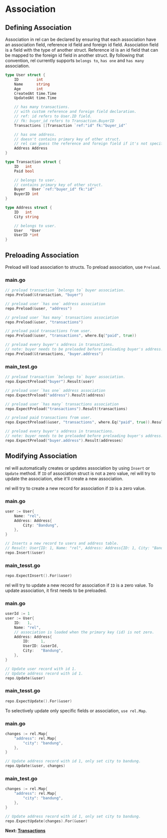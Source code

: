 # Association

## Defining Association

Association in rel can be declared by ensuring that each association have an association field, reference id field and foreign id field.
Association field is a field with the type of another struct.
Reference id is an id field that can be mapped to the foreign id field in another struct.
By following that convention, rel currently supports `belongs to`, `has one` and `has many` association.

```go
type User struct {
	ID        int
	Name      string
	Age       int
	CreatedAt time.Time
	UpdatedAt time.Time

	// has many transactions.
	// with custom reference and foreign field declaration.
	// ref: id refers to User.ID field.
	// fk: buyer_id refers to Transaction.BuyerID
	Transactions []Transaction `ref:"id" fk:"buyer_id"`

	// has one address.
	// doesn't contains primary key of other struct.
	// rel can guess the reference and foreign field if it's not specified.
	Address Address
}

type Transaction struct {
	ID   int
	Paid bool

	// belongs to user.
	// contains primary key of other struct.
	Buyer   User `ref:"buyer_id" fk:"id"`
	BuyerID int
}

type Address struct {
	ID   int
	City string

	// belongs to user.
	User   *User
	UserID *int
}
```

## Preloading Association

Preload will load association to structs. To preload association, use `Preload`.

<!-- tabs:start -->

### **main.go**

```go
// preload transaction `belongs to` buyer association.
repo.Preload(&transaction, "buyer")

// preload user `has one` address association
repo.Preload(&user, "address")

// preload user `has many` transactions association
repo.Preload(&user, "transactions")

// preload paid transactions from user.
repo.Preload(&user, "transactions", where.Eq("paid", true))

// preload every buyer's address in transactions.
// note: buyer needs to be preloaded before preloading buyer's address.
repo.Preload(&transactions, "buyer.address")
```

### **main_test.go**

```go
// preload transaction `belongs to` buyer association.
repo.ExpectPreload("buyer").Result(user)

// preload user `has one` address association
repo.ExpectPreload("address").Result(address)

// preload user `has many` transactions association
repo.ExpectPreload("transactions").Result(transactions)

// preload paid transactions from user.
repo.ExpectPreload(&user, "transactions", where.Eq("paid", true)).Result(transactions)

// preload every buyer's address in transactions.
// note: buyer needs to be preloaded before preloading buyer's address.
repo.ExpectPreload("buyer.address").Result(addresses)
```

<!-- tabs:end -->

## Modifying Association

rel will automatically creates or updates association by using `Insert` or `Update` method. If `ID` of association struct is not a zero value, rel will try to update the association, else it'll create a new association.

rel will try to create a new record for association if `ID` is a zero value.

<!-- tabs:start -->

### **main.go**

```go
user := User{
    Name: "rel",
    Address: Address{
        City: "Bandung",
    },
}

// Inserts a new record to users and address table.
// Result: User{ID: 1, Name: "rel", Address: Address{ID: 1, City: "Bandung", UserID: 1}}
repo.Insert(&user)
```

### **main_tesst.go**

```go
repo.ExpectInsert().For(&user)
```

<!-- tabs:end -->

rel will try to update a new record for association if `ID` is a zero value. To update association, it first needs to be preloaded.

<!-- tabs:start -->

### **main.go**

```go
userId := 1
user := User{
    ID:   1,
    Name: "rel",
    // association is loaded when the primary key (id) is not zero.
    Address: Address{
        ID:     1,
        UserID: &userId,
        City:   "Bandung",
    },
}

// Update user record with id 1.
// Update address record with id 1.
repo.Update(&user)
```

### **main_tesst.go**

```go
repo.ExpectUpdate().For(&user)
```

<!-- tabs:end -->

To selectively update only specific fields or association, `use rel.Map`.

<!-- tabs:start -->

### **main.go**

```go
changes := rel.Map{
    "address": rel.Map{
        "city": "bandung",
    },
}

// Update address record with id 1, only set city to bandung.
repo.Update(&user, changes)
```

### **main_test.go**

```go
changes := rel.Map{
    "address": rel.Map{
        "city": "bandung",
    },
}

// Update address record with id 1, only set city to bandung.
repo.ExpectUpdate(changes).For(&user)
```

<!-- tabs:end -->

**Next: [Transactions](transactions.md)**
